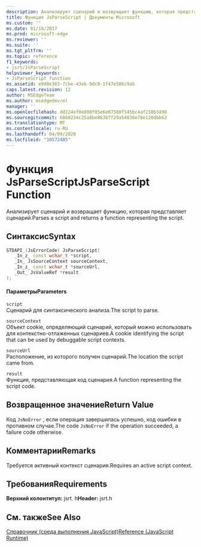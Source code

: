 ```yaml
---
description: Анализирует сценарий и возвращает функцию, которая представляет сценарий.
title: Функция JsParseScript | Документы Microsoft
ms.custom: ''
ms.date: 01/18/2017
ms.prod: microsoft-edge
ms.reviewer: ''
ms.suite: ''
ms.tgt_pltfrm: ''
ms.topic: reference
f1_keywords:
- jsrt/JsParseScript
helpviewer_keywords:
- JsParseScript function
ms.assetid: e9d0e363-7cbe-43eb-9dc0-1f47e586c9ab
caps.latest.revision: 12
author: MSEdgeTeam
ms.author: msedgedevrel
manager: ''
ms.openlocfilehash: dd224ef0e800f05e6e07580f545bc4af218b3498
ms.sourcegitcommit: 6860234c25a8be863b7f29a54838e78e120dbb62
ms.translationtype: MT
ms.contentlocale: ru-RU
ms.lasthandoff: 04/09/2020
ms.locfileid: "10572485"
---
```

# <span data-ttu-id="8c92b-103">Функция JsParseScript</span><span class="sxs-lookup"><span data-stu-id="8c92b-103">JsParseScript Function</span></span>
<span data-ttu-id="8c92b-104">Анализирует сценарий и возвращает функцию, которая представляет сценарий.</span><span class="sxs-lookup"><span data-stu-id="8c92b-104">Parses a script and returns a function representing the script.</span></span>  
  
## <span data-ttu-id="8c92b-105">Синтаксис</span><span class="sxs-lookup"><span data-stu-id="8c92b-105">Syntax</span></span>  
  
```cpp  
STDAPI_(JsErrorCode) JsParseScript(  
   _In_z_ const wchar_t *script,  
   _In_ JsSourceContext sourceContext,  
   _In_z_ const wchar_t *sourceUrl,  
   _Out_ JsValueRef *result  
);  
```  
  
#### <span data-ttu-id="8c92b-106">Параметры</span><span class="sxs-lookup"><span data-stu-id="8c92b-106">Parameters</span></span>  
 `script`  
 <span data-ttu-id="8c92b-107">Сценарий для синтаксического анализа.</span><span class="sxs-lookup"><span data-stu-id="8c92b-107">The script to parse.</span></span>  
  
 `sourceContext`  
 <span data-ttu-id="8c92b-108">Объект cookie, определяющий сценарий, который можно использовать для контекстно-отлаженных сценариев.</span><span class="sxs-lookup"><span data-stu-id="8c92b-108">A cookie identifying the script that can be used by debuggable script contexts.</span></span>  
  
 `sourceUrl`  
 <span data-ttu-id="8c92b-109">Расположение, из которого получен сценарий.</span><span class="sxs-lookup"><span data-stu-id="8c92b-109">The location the script came from.</span></span>  
  
 `result`  
 <span data-ttu-id="8c92b-110">Функция, представляющая код сценария.</span><span class="sxs-lookup"><span data-stu-id="8c92b-110">A function representing the script code.</span></span>  
  
## <span data-ttu-id="8c92b-111">Возвращенное значение</span><span class="sxs-lookup"><span data-stu-id="8c92b-111">Return Value</span></span>  
 <span data-ttu-id="8c92b-112">Код `JsNoError` , если операция завершилась успешно, код ошибки в противном случае.</span><span class="sxs-lookup"><span data-stu-id="8c92b-112">The code `JsNoError` if the operation succeeded, a failure code otherwise.</span></span>  
  
## <span data-ttu-id="8c92b-113">Комментарии</span><span class="sxs-lookup"><span data-stu-id="8c92b-113">Remarks</span></span>  
 <span data-ttu-id="8c92b-114">Требуется активный контекст сценария.</span><span class="sxs-lookup"><span data-stu-id="8c92b-114">Requires an active script context.</span></span>  
  
## <span data-ttu-id="8c92b-115">Требования</span><span class="sxs-lookup"><span data-stu-id="8c92b-115">Requirements</span></span>  
 <span data-ttu-id="8c92b-116">**Верхний колонтитул:** jsrt. h</span><span class="sxs-lookup"><span data-stu-id="8c92b-116">**Header:** jsrt.h</span></span>  
  
## <span data-ttu-id="8c92b-117">См. также</span><span class="sxs-lookup"><span data-stu-id="8c92b-117">See Also</span></span>  
 [<span data-ttu-id="8c92b-118">Справочник (среда выполнения JavaScript)</span><span class="sxs-lookup"><span data-stu-id="8c92b-118">Reference (JavaScript Runtime)</span></span>](../chakra-hosting/reference-javascript-runtime.md)
